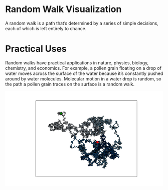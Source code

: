 # Random Walk Visualization
A random walk is a path that’s determined by a series of simple decisions, 
each of which is left entirely to chance.

# Practical Uses
Random walks have practical applications in nature, physics, biology,
chemistry, and economics. For example, a pollen grain floating on a drop
of water moves across the surface of the water because it’s constantly pushed
around by water molecules. Molecular motion in a water drop is random,
so the path a pollen grain traces on the surface is a random walk.

![Demo of Random walk visualization](Figure_1.png)


